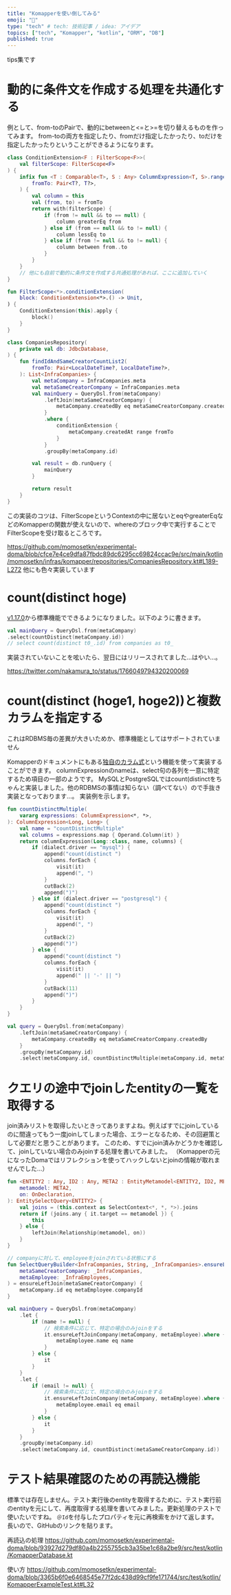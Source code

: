 ```yaml
---
title: "Komapperを使い倒してみる"
emoji: "🤖"
type: "tech" # tech: 技術記事 / idea: アイデア
topics: ["tech", "Komapper", "kotlin", "ORM", "DB"]
published: true
---
```


tips集です

# 動的に条件文を作成する処理を共通化する

例として、from-toのPairで、動的にbetweenと<=と>=を切り替えるものを作ってみます。
from-toの両方を指定したり、fromだけ指定したかったり、toだけを指定したかったりということができるようになります。

```kotlin
class ConditionExtension<F : FilterScope<F>>(
    val filterScope: FilterScope<F>
) {
    infix fun <T : Comparable<T>, S : Any> ColumnExpression<T, S>.range(
        fromTo: Pair<T?, T?>,
    ) {
        val column = this
        val (from, to) = fromTo
        return with(filterScope) {
            if (from != null && to == null) {
                column greaterEq from
            } else if (from == null && to != null) {
                column lessEq to
            } else if (from != null && to != null) {
                column between from..to
            }
        }
    }
    // 他にも自前で動的に条件文を作成する共通処理があれば、ここに追加していく
}

fun FilterScope<*>.conditionExtension(
    block: ConditionExtension<*>.() -> Unit,
) {
    ConditionExtension(this).apply {
        block()
    }
}
```

```kotlin
class CompaniesRepository(
    private val db: JdbcDatabase,
) {
    fun findIdAndSameCreatorCountList2(
        fromTo: Pair<LocalDateTime?, LocalDateTime?>,
    ): List<InfraCompanies> {
        val metaCompany = InfraCompanies.meta
        val metaSameCreatorCompany = InfraCompanies.meta
        val mainQuery = QueryDsl.from(metaCompany)
            .leftJoin(metaSameCreatorCompany) {
                metaCompany.createdBy eq metaSameCreatorCompany.createdBy
            }
            .where {
                conditionExtension {
                    metaCompany.createdAt range fromTo
                }
            }
            .groupBy(metaCompany.id)

        val result = db.runQuery {
            mainQuery
        }

        return result
    }
}
```

この実装のコツは、FilterScopeというContextの中に居ないとeqやgreaterEqなどのKomapperの関数が使えないので、whereのブロック中で実行することでFilterScopeを受け取るところです。

https://github.com/momosetkn/experimental-doma/blob/cfce7e4ce9dfa87fbdc89dc6295cc69824ccac9e/src/main/kotlin/momosetkn/infras/komapper/repositories/CompaniesRepository.kt#L189-L272
他にも色々実装しています

# count(distinct hoge)

[v1.17.0](https://github.com/komapper/komapper/releases/tag/v1.17.0)から標準機能でできるようになりました。以下のように書きます。

```kotlin
val mainQuery = QueryDsl.from(metaCompany)
.select(countDistinct(metaCompany.id))
// select count(distinct t0_.id) from companies as t0_
```

実装されていないことを呟いたら、翌日にはリリースされてました…はやい…。

https://twitter.com/nakamura_to/status/1766049794320200069


# count(distinct (hoge1, hoge2))と複数カラムを指定する

これはRDBMS毎の差異が大きいためか、標準機能としてはサポートされていません

Komapperのドキュメントにもある[独自のカラム式](https://www.komapper.org/ja/docs/reference/query/querydsl/expression/#user-defined-expression-column-expression)という機能を使って実装することができます。
columnExpressionのnameは、select句の各列を一意に特定するため項目の一部のようです。
MySQLとPostgreSQLではcount(distinctをちゃんと実装しました。他のRDBMSの事情は知らない（調べてない）ので手抜き実装となっております…。
実装例を示します。

```kotlin
fun countDistinctMultiple(
    vararg expressions: ColumnExpression<*, *>,
): ColumnExpression<Long, Long> {
    val name = "countDistinctMultiple"
    val columns = expressions.map { Operand.Column(it) }
    return columnExpression(Long::class, name, columns) {
        if (dialect.driver == "mysql") {
            append("count(distinct ")
            columns.forEach {
                visit(it)
                append(", ")
            }
            cutBack(2)
            append(")")
        } else if (dialect.driver == "postgresql") {
            append("count(distinct ")
            columns.forEach {
                visit(it)
                append(", ")
            }
            cutBack(2)
            append(")")
        } else {
            append("count(distinct ")
            columns.forEach {
                visit(it)
                append(" || '-' || ")
            }
            cutBack(11)
            append(")")
        }
    }
}
```

```kotlin
val query = QueryDsl.from(metaCompany)
    .leftJoin(metaSameCreatorCompany) {
        metaCompany.createdBy eq metaSameCreatorCompany.createdBy
    }
    .groupBy(metaCompany.id)
    .select(metaCompany.id, countDistinctMultiple(metaCompany.id, metaSameCreatorCompany.id))
```

# クエリの途中でjoinしたentityの一覧を取得する

join済みリストを取得したいときってありますよね。例えばすでにjoinしているのに間違ってもう一度joinしてしまった場合、エラーとなるため、その回避策として必要だと思うことがあります。
このため、すでにjoin済みかどうかを確認して、joinしていない場合のみjoinする処理を書いてみました。
（Komapperの元になったDomaではリフレクションを使ってハックしないとjoinの情報が取れませんでした…）

```kotlin
fun <ENTITY2 : Any, ID2 : Any, META2 : EntityMetamodel<ENTITY2, ID2, META2>> EntitySelectQuery<ENTITY2>.ensureLeftJoin(
    metamodel: META2,
    on: OnDeclaration,
): EntitySelectQuery<ENTITY2> {
    val joins = (this.context as SelectContext<*, *, *>).joins
    return if (joins.any { it.target == metamodel }) {
        this
    } else {
        leftJoin(Relationship(metamodel, on))
    }
}
```

```kotlin
// companyに対して、employeeをjoinされている状態にする
fun SelectQueryBuilder<InfraCompanies, String, _InfraCompanies>.ensureLeftJoinCompany(
    metaSameCreatorCompany: _InfraCompanies,
    metaEmployee: _InfraEmployees,
) = ensureLeftJoin(metaSameCreatorCompany) {
    metaCompany.id eq metaEmployee.companyId
}

val mainQuery = QueryDsl.from(metaCompany)
    .let {
        if (name != null) {
            // 検索条件に応じて、特定の場合のみjoinをする
            it.ensureLeftJoinCompany(metaCompany, metaEmployee).where {
                metaEmployee.name eq name
            }
        } else {
            it
        }
    }
    .let {
        if (email != null) {
            // 検索条件に応じて、特定の場合のみjoinをする
            it.ensureLeftJoinCompany(metaCompany, metaEmployee).where { // ensureLeftJoinでjoinすることで、すでにjoin済みの場合はjoinしない
                metaEmployee.email eq email
            }
        } else {
            it
        }
    }
    .groupBy(metaCompany.id)
    .select(metaCompany.id, countDistinct(metaSameCreatorCompany.id))
```

# テスト結果確認のための再読込機能

標準では存在しません。テスト実行後のentityを取得するために、テスト実行前のentityを元にして、再度取得する処理を書いてみました。更新処理のテストで使いたいですね。
`＠Id`を付与したプロパティを元に再検索をかけて返します。
長いので、GitHubのリンクを貼ります。

再読込の処理
https://github.com/momosetkn/experimental-doma/blob/93927d279df80a4b2255755cb3a35be1c68a2be9/src/test/kotlin/KomapperDatabase.kt

使い方
https://github.com/momosetkn/experimental-doma/blob/3365b6f0e6468545e77f2dc438d99cf9fe171744/src/test/kotlin/KomapperExampleTest.kt#L32
